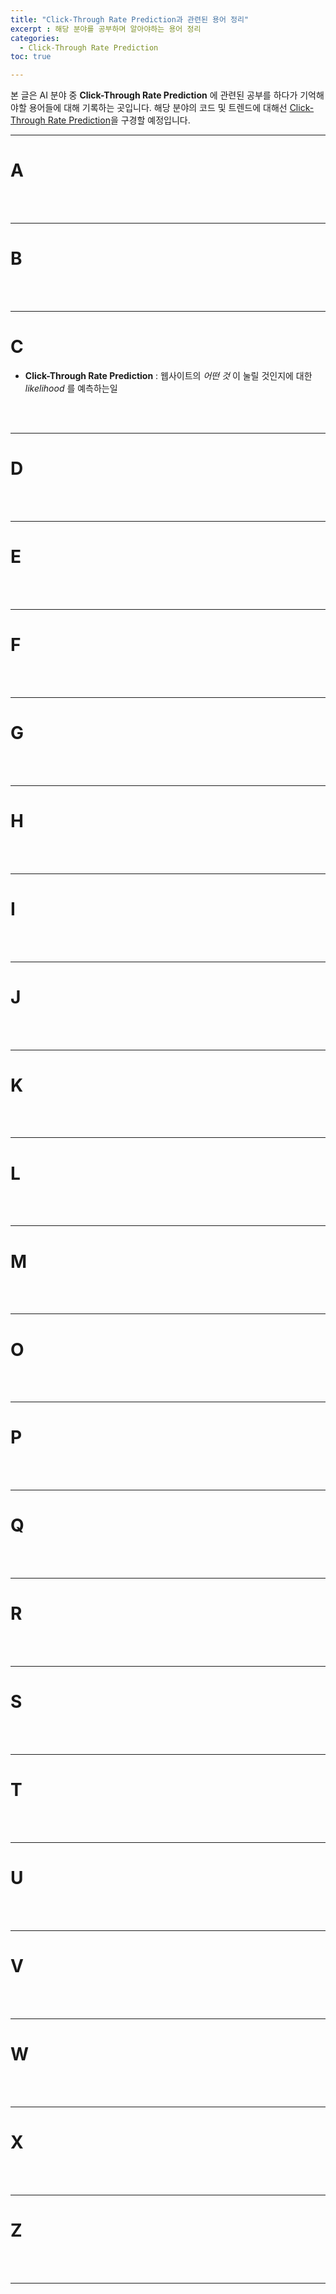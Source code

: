 ```yaml
---
title: "Click-Through Rate Prediction과 관련된 용어 정리"
excerpt : 해당 분야를 공부하며 알아야하는 용어 정리
categories:
  - Click-Through Rate Prediction
toc: true

---
```


본 글은 AI 분야 중 **Click-Through Rate Prediction** 에 관련된 공부를 하다가 기억해야할 용어들에 대해 기록하는 곳입니다. 
해당 분야의 코드 및 트렌드에 대해선 [Click-Through Rate Prediction](https://paperswithcode.com/task/click-through-rate-prediction#task-home)을 구경할 예정입니다.

---

# A


<br/><br/>

---

# B


<br/><br/>

---

# C

* **Click-Through Rate Prediction** : 웹사이트의 *어떤 것* 이 눌릴 것인지에 대한 *likelihood* 를 예측하는일 

<br/><br/>

---

# D


<br/><br/>

---

# E

<br/><br/>

---

# F

<br/><br/>

---

# G

<br/><br/>

---

# H

<br/><br/>

---

# I

<br/><br/>

---

# J

<br/><br/>

---

# K

<br/><br/>

---

# L

<br/><br/>

---

# M

<br/><br/>

---

# O

<br/><br/>

---

# P

<br/><br/>

---

# Q

<br/><br/>

---

# R

<br/><br/>

---

# S

<br/><br/>

---

# T

<br/><br/>

---

# U

<br/><br/>

---

# V

<br/><br/>

---

# W

<br/><br/>

---

# X

<br/><br/>

---

# Z

<br/><br/>

---


